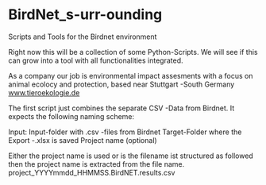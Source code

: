 # BirdNet_s-urr-ounding
Scripts and Tools for the Birdnet environment


Right now this will be a collection of some Python-Scripts.
We will see if this can grow into a tool with all functionalities integrated.

As a company our job is environmental impact assesments with a focus on animal ecolocy and protection, 
based near Stuttgart -South Germany
www.tieroekologie.de


The first script just combines the separate CSV -Data from Birdnet. 
It expects the following naming scheme:

Input:
Input-folder with .csv -files from Birdnet
Target-Folder where the Export -.xlsx is saved
Project name (optional)

Either the project name is used or is the filename ist structured as followed
then the project name is extracted from the file name.
project_YYYYmmdd_HHMMSS.BirdNET.results.csv

